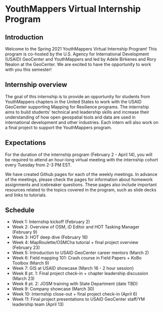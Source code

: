 # YouthMappers Virtual Internship Program
## Introduction
Welcome to the Spring 2021 YouthMappers Virtual Internship Program! This program is co-hosted by the U.S. Agency for International Development (USAID) GeoCenter and YouthMappers and led by Adele Birkenes and Rory Nealon at the GeoCenter. We are excited to have the opportunity to work with you this semester!

## Internship overview
The goal of this internship is to provide an opportunity for students from YouthMappers chapters in the United States to work with the USAID GeoCenter supporting Mapping for Resilience programs. The internship aims to build students' technical and leadership skills and increase their understanding of how open geospatial tools and data are used in international development and other industries. Each intern will also work on a final project to support the YouthMappers program.

## Expectations
For the duration of the internship program (February 2 - April 14), you will be required to attend an hour-long virtual meeting with the internship cohort every Tuesday from 2-3 PM EST.

We have created Github pages for each of the weekly meetings. In advance of the meetings, please check the pages for information about homework assignments and icebreaker questions. These pages also include important resources related to the topics covered in the program, such as slide decks and links to tutorials.

## Schedule
- Week 1: Internship kickoff (February 2)
- Week 2: Overview of OSM, iD Editor and HOT Tasking Manager (February 9)
- Week 3: HOT deep dive (February 16)
- Week 4: MapRoulette/OSMCha tutorial + final project overview (February 23)
- Week 5: Introduction to USAID GeoCenter career mentors (March 2)
- Week 6: Field mapping 101: Crash course in Field Papers + KoBo Toolbox (March 9)
- Week 7: GIS at USAID showcase (March 16 - 2 hour session)
- Week 8 pt. 1: Final project check-in + chapter leadership discussion (March 23)
- Week 8 pt. 2: JOSM training with State Department (date TBD)
- Week 9: Company showcase (March 30)
- Week 10: Internship close-out + final project check-in (April 6)
- Week 11: Final project presentations to USAID GeoCenter staff/YM leadership team (April 13)